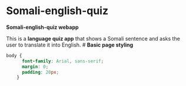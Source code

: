 # Somali-english-quiz
**Somali-english-quiz webapp**

This is a **language quiz app** that shows a Somali sentence and asks the user to translate it into English.
                               #  **Basic page styling**
```css
body {
      font-family: Arial, sans-serif;
      margin: 0;
      padding: 20px;
    }
```
```html

```
